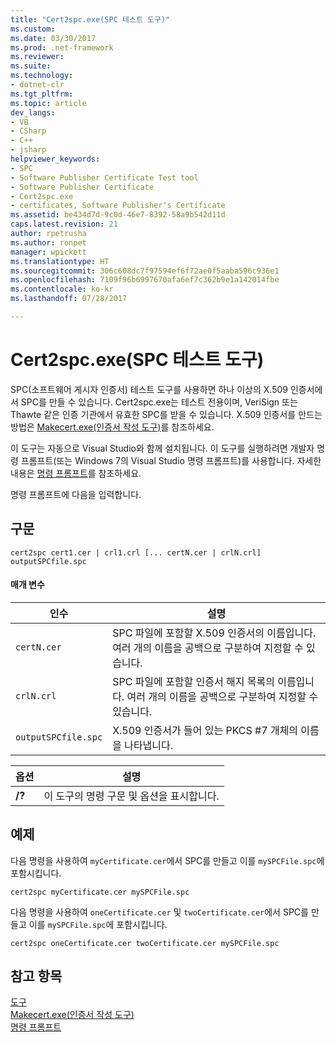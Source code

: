 ```yaml
---
title: "Cert2spc.exe(SPC 테스트 도구)"
ms.custom: 
ms.date: 03/30/2017
ms.prod: .net-framework
ms.reviewer: 
ms.suite: 
ms.technology:
- dotnet-clr
ms.tgt_pltfrm: 
ms.topic: article
dev_langs:
- VB
- CSharp
- C++
- jsharp
helpviewer_keywords:
- SPC
- Software Publisher Certificate Test tool
- Software Publisher Certificate
- Cert2spc.exe
- certificates, Software Publisher's Certificate
ms.assetid: be434d7d-9c0d-46e7-8392-58a9b542d11d
caps.latest.revision: 21
author: rpetrusha
ms.author: ronpet
manager: wpickett
ms.translationtype: HT
ms.sourcegitcommit: 306c608dc7f97594ef6f72ae0f5aaba596c936e1
ms.openlocfilehash: 7109f96b6997670afa6ef7c362b9e1a142014fbe
ms.contentlocale: ko-kr
ms.lasthandoff: 07/28/2017

---
```

# <a name="cert2spcexe-software-publisher-certificate-test-tool"></a>Cert2spc.exe(SPC 테스트 도구)
SPC(소프트웨어 게시자 인증서) 테스트 도구를 사용하면 하나 이상의 X.509 인증서에서 SPC를 만들 수 있습니다. Cert2spc.exe는 테스트 전용이며, VeriSign 또는 Thawte 같은 인증 기관에서 유효한 SPC를 받을 수 있습니다. X.509 인증서를 만드는 방법은 [Makecert.exe(인증서 작성 도구)](http://msdn.microsoft.com/library/b0343f8e-9c41-4852-a85c-f8a0c408cf0d)를 참조하세요.  
  
 이 도구는 자동으로 Visual Studio와 함께 설치됩니다. 이 도구를 실행하려면 개발자 명령 프롬프트(또는 Windows 7의 Visual Studio 명령 프롬프트)를 사용합니다. 자세한 내용은 [명령 프롬프트](../../../docs/framework/tools/developer-command-prompt-for-vs.md)를 참조하세요.  
  
 명령 프롬프트에 다음을 입력합니다.  
  
## <a name="syntax"></a>구문  
  
```  
cert2spc cert1.cer | crl1.crl [... certN.cer | crlN.crl] outputSPCfile.spc  
```  
  
#### <a name="parameters"></a>매개 변수  
  
|인수|설명|  
|--------------|-----------------|  
|`certN.cer`|SPC 파일에 포함할 X.509 인증서의 이름입니다. 여러 개의 이름을 공백으로 구분하여 지정할 수 있습니다.|  
|`crlN.crl`|SPC 파일에 포함할 인증서 해지 목록의 이름입니다. 여러 개의 이름을 공백으로 구분하여 지정할 수 있습니다.|  
|`outputSPCfile.spc`|X.509 인증서가 들어 있는 PKCS #7 개체의 이름을 나타냅니다.|  
  
|옵션|설명|  
|------------|-----------------|  
|**/?**|이 도구의 명령 구문 및 옵션을 표시합니다.|  
  
## <a name="examples"></a>예제  
 다음 명령을 사용하여 `myCertificate.cer`에서 SPC를 만들고 이를 `mySPCFile.spc`에 포함시킵니다.  
  
```  
cert2spc myCertificate.cer mySPCFile.spc  
```  
  
 다음 명령을 사용하여 `oneCertificate.cer` 및 `twoCertificate.cer`에서 SPC를 만들고 이를 `mySPCFile.spc`에 포함시킵니다.  
  
```  
cert2spc oneCertificate.cer twoCertificate.cer mySPCFile.spc  
```  
  
## <a name="see-also"></a>참고 항목  
 [도구](../../../docs/framework/tools/index.md)   
 [Makecert.exe(인증서 작성 도구)](http://msdn.microsoft.com/library/b0343f8e-9c41-4852-a85c-f8a0c408cf0d)   
 [명령 프롬프트](../../../docs/framework/tools/developer-command-prompt-for-vs.md)

